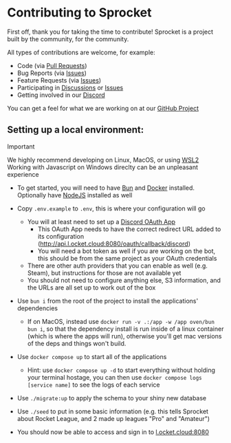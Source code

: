 # Contributing to Sprocket 

First off, thank you for taking the time to contribute! Sprocket is a project built by the community, for the community.

All types of contributions are welcome, for example:
- Code (via [Pull Requests](https://www.gitkraken.com/learn/git/tutorials/what-is-a-pull-request-in-git))
- Bug Reports (via [Issues](https://github.com/sprocketbot/sprocket/issues))
- Feature Requests (via [Issues](https://github.com/sprocketbot/sprocket/issues))
- Participating in [Discussions](https://github.com/sprocketbot/sprocket/discussions) or [Issues](https://github.com/sprocketbot/sprocket/issues)
- Getting involved in our [Discord](https://discord.gg/hJ3YAvHucb)

You can get a feel for what we are working on at our [GitHub Project](https://github.com/orgs/SprocketBot/projects/4)




## Setting up a local environment:

> [!IMPORTANT]  
> We highly recommend developing on Linux, MacOS, or using [WSL2](https://www.freecodecamp.org/news/how-to-install-wsl2-windows-subsystem-for-linux-2-on-windows-10/)
> Working with Javascript on Windows direclty can be an unpleasant experience


- To get started, you will need to have [Bun](https://bun.sh/) and [Docker](https://docker.com) installed. 
  Optionally have [NodeJS](https://nodejs.org/en) installed as well

- Copy `.env.example` to `.env`, this is where your configuration will go
  - You will at least need to set up a [Discord OAuth App](https://discord.com/developers/applications)
    - This OAuth App needs to have the correct redirect URL added to its
      configuration (http://api.l.ocket.cloud:8080/oauth/callback/discord)
    - You will need a bot token as well if you are working on the bot, this should be from the same project as your OAuth credentials
  - There are other auth providers that you can enable as well (e.g. Steam), but instructions for those are not available yet
  - You should not need to configure anything else, S3 information, and the URLs are all set up to work out of the box

- Use `bun i` from the root of the project to install the applications'
  dependencies
  - If on MacOS, instead use `docker run -v .:/app -w /app oven/bun bun i`, so
    that the dependency install is run inside of a linux container (which is
    where the apps will run), otherwise you'll get mac versions of the deps and
    things won't build.
- Use `docker compose up` to start all of the applications
  - Hint: use `docker compose up -d` to start everything without holding your terminal hostage, you can then use `docker compose logs [service name]` to see the logs of each service

- Use `./migrate:up` to apply the schema to your shiny new database

- Use `./seed` to put in some basic information (e.g. this tells Sprocket about Rocket League, and 2 made up leagues "Pro" and "Amateur")

- You should now be able to access and sign in to [l.ocket.cloud:8080](http://l.ocket.cloud:8080)

